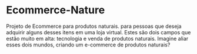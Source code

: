 # Ecommerce-Nature
Projeto de Ecommerce para  produtos naturais. para pessoas que deseja adquirir alguns desses itens em uma loja virtual. Estes são dois campos que estão muito em alta: tecnologia e venda de produtos naturais. Imagine aliar esses dois mundos, criando um e-commerce de produtos naturais?

